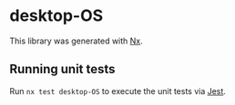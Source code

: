 # desktop-OS

This library was generated with [Nx](https://nx.dev).

## Running unit tests

Run `nx test desktop-OS` to execute the unit tests via [Jest](https://jestjs.io).
